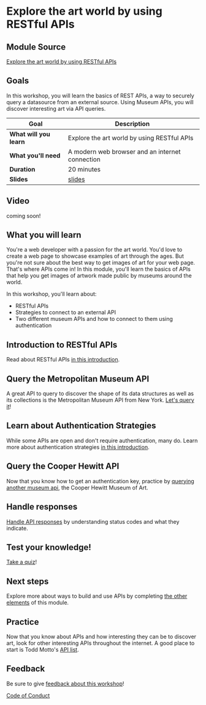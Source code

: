 # Explore the art world by using RESTful APIs

## Module Source

[Explore the art world by using RESTful APIs](https://docs.microsoft.com/learn/modules/use-apis-discover-museum-art/?WT.mc_id=academic-56423-jelooper)

## Goals

In this workshop, you will learn the basics of REST APIs, a way to securely query a datasource from an external source. Using Museum APIs, you will discover interesting art via API queries.

| **Goal**              | Description                                    |
| ----------------------------- | --------------------------------------------------------------------- |
| **What will you learn**       | Explore the art world by using RESTful APIs                                        |
| **What you'll need**          | A modern web browser and an internet connection |
| **Duration**                  | 20 minutes                                                                |
| **Slides**                  | [slides](./slides.pptx)                                                           |

## Video

coming soon!

## What you will learn

You're a web developer with a passion for the art world. You'd love to create a web page to showcase examples of art through the ages. But you're not sure about the best way to get images of art for your web page. That's where APIs come in! In this module, you'll learn the basics of APIs that help you get images of artwork made public by museums around the world.

In this workshop, you'll learn about:

- RESTful APIs
- Strategies to connect to an external API
- Two different museum APIs and how to connect to them using authentication

## Introduction to RESTful APIs

Read about RESTful APIs [in this introduction](https://docs.microsoft.com/learn/modules/use-apis-discover-museum-art/2-what-is-api/?WT.mc_id=academic-56423-jelooper).

## Query the Metropolitan Museum API

A great API to query to discover the shape of its data structures as well as its collections is the Metropolitan Museum API from New York. [Let's query it](https://docs.microsoft.com/learn/modules/use-apis-discover-museum-art/4-query-met-api?/?WT.mc_id=academic-56423-jelooper)!

## Learn about Authentication Strategies

While some APIs are open and don't require authentication, many do. Learn more about authentication strategies [in this introduction](https://docs.microsoft.com/learn/modules/use-apis-discover-museum-art/5-authentication-strategies?WT.mc_id=academic-56423-jelooper).

## Query the Cooper Hewitt API

Now that you know how to get an authentication key, practice by [querying another museum api](https://docs.microsoft.com/learn/modules/use-apis-discover-museum-art/6-query-cooper-hewitt-api/?WT.mc_id=academic-56423-jelooper), the Cooper Hewitt Museum of Art. 

## Handle responses

[Handle API responses](https://docs.microsoft.com/learn/modules/use-apis-discover-museum-art/7-handle-responses?WT.mc_id=academic-56423-jelooper) by understanding status codes and what they indicate.

## Test your knowledge!

[Take a quiz](https://docs.microsoft.com/learn/modules/use-apis-discover-museum-art/9-knowledge-check/?WT.mc_id=academic-56423-jelooper)!

## Next steps

Explore more about ways to build and use APIs by completing [the other elements](https://docs.microsoft.com/learn/modules/use-apis-discover-museum-art/?WT.mc_id=academic-56423-jelooper) of this module.

## Practice

Now that you know about APIs and how interesting they can be to discover art, look for other interesting APIs throughout the internet. A good place to start is Todd Motto's [API list](https://github.com/public-apis/public-apis).

## Feedback

Be sure to give [feedback about this workshop](https://forms.office.com/r/MdhJWMZthR)!

[Code of Conduct](../../CODE_OF_CONDUCT.md)

